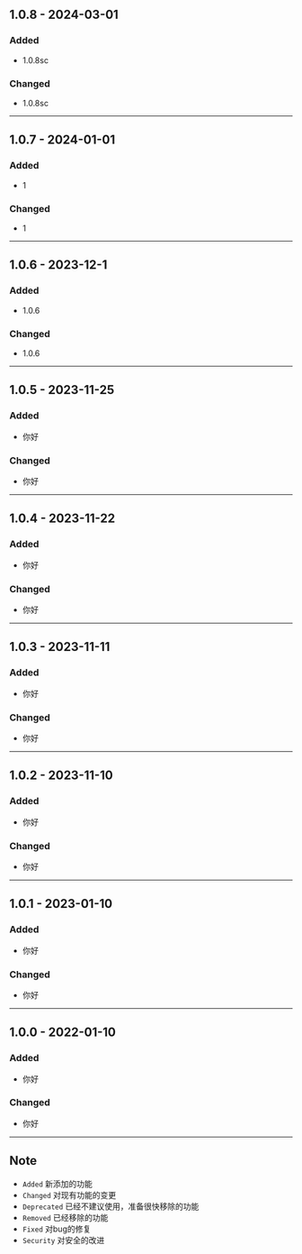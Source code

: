 ## 1.0.8 - 2024-03-01 
### Added

- 1.0.8sc

### Changed

- 1.0.8sc

---

## 1.0.7 - 2024-01-01 
### Added

- 1

### Changed

- 1

---
## 1.0.6 - 2023-12-1 
### Added

- 1.0.6

### Changed

- 1.0.6

---
## 1.0.5 - 2023-11-25 
### Added

- 你好

### Changed

- 你好

---
## 1.0.4 - 2023-11-22 
### Added

- 你好

### Changed

- 你好

---

## 1.0.3 - 2023-11-11 
### Added

- 你好

### Changed

- 你好

---
## 1.0.2 - 2023-11-10 
### Added

- 你好

### Changed

- 你好

---
## 1.0.1 - 2023-01-10 
### Added

- 你好

### Changed

- 你好

---

## 1.0.0 - 2022-01-10 
### Added

- 你好

### Changed

- 你好

---

## Note

- `Added` 新添加的功能
- `Changed` 对现有功能的变更
- `Deprecated` 已经不建议使用，准备很快移除的功能
- `Removed` 已经移除的功能
- `Fixed` 对bug的修复
- `Security` 对安全的改进 
